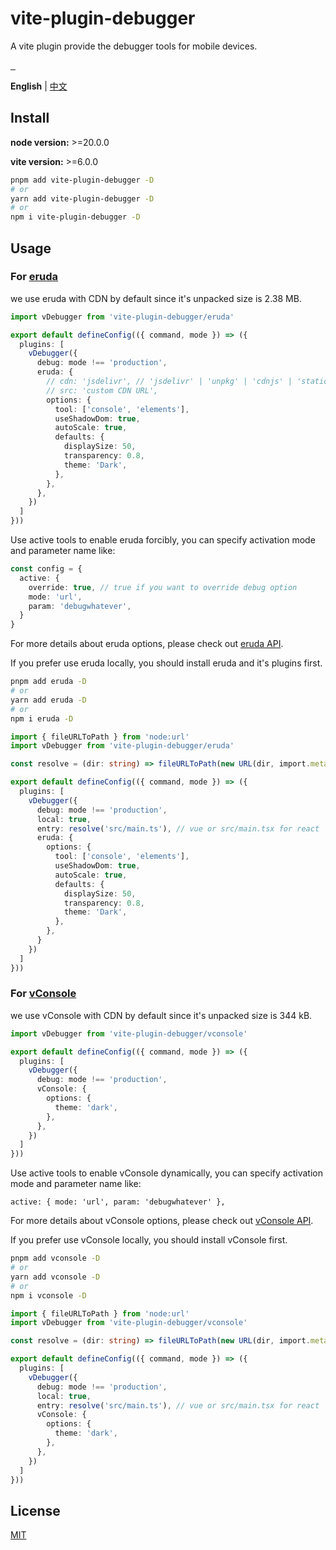 # vite-plugin-debugger

A vite plugin provide the debugger tools for mobile devices.

<a href="https://npmjs.com/package/vite-plugin-debugger" target="\_parent">
  <img alt="" src="https://img.shields.io/npm/dm/vite-plugin-debugger.svg" />
</a><a href="https://www.npmjs.com/package/vite-plugin-debugger">
  <img src="https://badgen.net/npm/v/vite-plugin-debugger" alt="">
</a><a href="https://github.com/jaderd-jh/vite-plugin-debugger" target="\_parent">
  <img alt="" src="https://img.shields.io/github/stars/jaderd-jh/vite-plugin-debugger.svg?style=social&label=Star" />
</a>

**English** | [中文](./README.zh_CN.md)

## Install

**node version:** >=20.0.0

**vite version:** >=6.0.0

```bash
pnpm add vite-plugin-debugger -D
# or
yarn add vite-plugin-debugger -D
# or
npm i vite-plugin-debugger -D
```

## Usage

### For [eruda](https://github.com/liriliri/eruda)

we use eruda with CDN by default since it's unpacked size is 2.38 MB.

```typescript
import vDebugger from 'vite-plugin-debugger/eruda'

export default defineConfig(({ command, mode }) => ({
  plugins: [
    vDebugger({
      debug: mode !== 'production',
      eruda: {
        // cdn: 'jsdelivr', // 'jsdelivr' | 'unpkg' | 'cdnjs' | 'staticfile'
        // src: 'custom CDN URL',
        options: {
          tool: ['console', 'elements'],
          useShadowDom: true,
          autoScale: true,
          defaults: {
            displaySize: 50,
            transparency: 0.8,
            theme: 'Dark',
          },
        },
      },
    })
  ]
}))
```

Use active tools to enable eruda forcibly, you can specify activation mode and parameter name like:
```typescript
const config = {
  active: {
    override: true, // true if you want to override debug option
    mode: 'url',
    param: 'debugwhatever',
  }
}
```

For more details about eruda options, please check
out [eruda API](https://github.com/liriliri/eruda/blob/master/doc/API.md).

If you prefer use eruda locally, you should install eruda and it's plugins first.

```bash
pnpm add eruda -D
# or
yarn add eruda -D
# or
npm i eruda -D

```

```typescript
import { fileURLToPath } from 'node:url'
import vDebugger from 'vite-plugin-debugger/eruda'

const resolve = (dir: string) => fileURLToPath(new URL(dir, import.meta.url))

export default defineConfig(({ command, mode }) => ({
  plugins: [
    vDebugger({
      debug: mode !== 'production',
      local: true,
      entry: resolve('src/main.ts'), // vue or src/main.tsx for react
      eruda: {
        options: {
          tool: ['console', 'elements'],
          useShadowDom: true,
          autoScale: true,
          defaults: {
            displaySize: 50,
            transparency: 0.8,
            theme: 'Dark',
          },
        },
      }
    })
  ]
}))
```

### For [vConsole](https://github.com/Tencent/vConsole)

we use vConsole with CDN by default since it's unpacked size is 344 kB.

```typescript
import vDebugger from 'vite-plugin-debugger/vconsole'

export default defineConfig(({ command, mode }) => ({
  plugins: [
    vDebugger({
      debug: mode !== 'production',
      vConsole: {
        options: {
          theme: 'dark',
        },
      },
    })
  ]
}))
```

Use active tools to enable vConsole dynamically, you can specify activation mode and parameter name like:

    active: { mode: 'url', param: 'debugwhatever' },

For more details about vConsole options, please check
out [vConsole API](https://github.com/Tencent/vConsole/blob/dev/doc/public_properties_methods.md).

If you prefer use vConsole locally, you should install vConsole first.

```bash
pnpm add vconsole -D
# or
yarn add vconsole -D
# or
npm i vconsole -D
```

```typescript
import { fileURLToPath } from 'node:url'
import vDebugger from 'vite-plugin-debugger/vconsole'

const resolve = (dir: string) => fileURLToPath(new URL(dir, import.meta.url))

export default defineConfig(({ command, mode }) => ({
  plugins: [
    vDebugger({
      debug: mode !== 'production',
      local: true,
      entry: resolve('src/main.ts'), // vue or src/main.tsx for react
      vConsole: {
        options: {
          theme: 'dark',
        },
      },
    })
  ]
}))
```

## License

[MIT](LICENSE)
